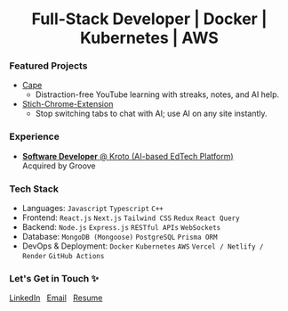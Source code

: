 <h1 color='red' align="center">
 Full-Stack Developer | Docker | Kubernetes | AWS
</h1>

### Featured Projects
 - [Cape](https://github.com/anuprajvarma/cape)  
   - Distraction-free YouTube learning with streaks, notes, and AI help.
 - [Stich-Chrome-Extension](https://github.com/anuprajvarma/stich-chrome-extension)  
   - Stop switching tabs to chat with AI; use AI on any site instantly.
### Experience
- [**Software Developer** @ Kroto (AI-based EdTech Platform)  ](https://instantdocs.com/)
  <div>Acquired by Groove</div>
### Tech Stack
 - Languages: ``Javascript`` ``Typescript`` ``C++``
 - Frontend: ``React.js`` ``Next.js`` ``Tailwind CSS`` ``Redux`` ``React Query``
 - Backend: ``Node.js`` ``Express.js`` ``RESTful APIs`` ``WebSockets``
 - Database: ``MongoDB (Mongoose)`` ``PostgreSQL`` ``Prisma ORM``
 - DevOps & Deployment: ``Docker`` ``Kubernetes`` ``AWS`` ``Vercel / Netlify / Render`` ``GitHub Actions``
### Let's Get in Touch ✨
<a href="https://www.linkedin.com/in/anuprajvarma/">LinkedIn</a>&nbsp;&nbsp;&nbsp;<a href="mailto:private.anupraj1854@gmail.com">Email</a>&nbsp;&nbsp;&nbsp;<a href="https://drive.google.com/file/d/1dkQ6KwwqsRpqzzipsohuEpRxRi-jjwbX/view?usp=sharing">Resume</a>
